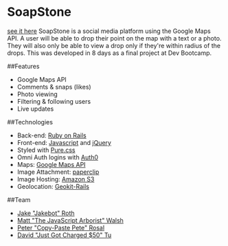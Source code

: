 # SoapStone
[see it here](http://soap-stone.herokuapp.com/login)
SoapStone is a social media platform using the Google Maps API. A user will be able to drop their point on the map with a text or a photo. They will also only be able to view a drop only if they're within radius of the drops. This was developed in 8 days as a final project at Dev Bootcamp.

##Features
* Google Maps API
* Comments & snaps (likes)
* Photo viewing
* Filtering & following users
* Live updates

##Technologies
* Back-end: [Ruby on Rails](http://rubyrails.org/)
* Front-end: [Javascript](http://javascript.com/) and [jQuery](http://jquery.com/)
* Styled with [Pure.css](http://purecss.io)
* Omni Auth logins with [Auth0](http://auth0.com/)
* Maps: [Google Maps API](https://developers.google.com/maps/?hl=en)
* Image Attachment: [paperclip](https://github.com/thoughtbot/paperclip)
* Image Hosting: [Amazon S3](https://aws.amazon.com/s3/)
* Geolocation: [Geokit-Rails](https://github.com/geokit/geokit-rails)

##Team
* [Jake "Jakebot" Roth](https://github.com/jkrth617)
* [Matt "The JavaScript Arborist" Walsh](https://github.com/walsh9)
* [Peter "Copy-Paste Pete" Rosal](https://github.com/r05al)
* [David "Just Got Charged $50" Tu](https://github.com/spacebear5000)
